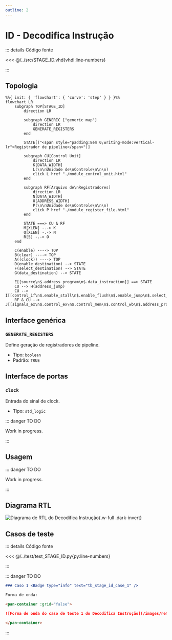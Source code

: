 ```yaml
---
outline: 2
---
```


# ID - Decodifica Instrução

::: details Código fonte <a href="https://github.com/pfeinsper/24a-CTI-RISCV/blob/main/src/STAGE_ID.vhd" target="blank" style="float:right"><Badge type="tip" text="STAGE_ID.vhd &boxbox;" /></a>

<<< @/../src/STAGE_ID.vhd{vhdl:line-numbers}

:::

## Topologia

<pan-container selector=".mermaid">

```mermaid
%%{ init: { 'flowchart': { 'curve': 'step' } } }%%
flowchart LR
    subgraph TOP[STAGE_ID]
        direction LR

        subgraph GENERIC ["generic map"]
            direction LR
            GENERATE_REGISTERS
        end

        STATE[("<span style="padding:8em 0;writing-mode:vertical-lr">Registrador de pipeline</span>")]

        subgraph CU[Control Unit]
            direction LR
            K[DATA_WIDTH]
            L(\n\nUnidade de\nControle\n\n\n)
            click L href "./module_control_unit.html"
        end

        subgraph RF[Arquivo de\nRegistradores]
            direction LR
            N[DATA_WIDTH]
            O[ADDRESS_WIDTH]
            P(\n\nUnidade de\nControle\n\n\n)
            click P href "./module_register_file.html"
        end

        STATE ===> CU & RF
        M[XLEN] -.-> K
        Q[XLEN] -.-> N
        R[5] -.-> O
    end
    
    C(enable) ----> TOP
    B(clear) ----> TOP
    A((clock)) ----> TOP
    D(enable_destination) --> STATE
    F(select_destination) --> STATE
    G(data_destination) --> STATE

    E[[source\n$.address_program\n$.data_instruction]] ==> STATE
    CU --> H(address_jump)
    CU --> I[[control_if\n$.enable_stall\n$.enable_flush\n$.enable_jump\n$.select_source]]
    RF & CU --> J[[signals_ex\n$.control_ex\n$.control_mem\n$.control_wb\n$.address_program\n$.data_source_1\n$.data_source_2\n$.data_immediate\n$.funct_7\n$.funct_3\n$.opcode\n$.select_destination]]
```

</pan-container>

## Interface genérica

### `GENERATE_REGISTERS` <Badge type="tip" text="GENERIC" />

Define geração de registradores de pipeline.

- Tipo: `boolean `
- Padrão: `TRUE`

## Interface de portas

### `clock` <Badge type="warning" text="INPUT" />

Entrada do sinal de clock.

- Tipo: `std_logic`

::: danger TO DO

Work in progress.

:::

## Usagem

::: danger TO DO

Work in progress.

:::

## Diagrama RTL

<pan-container>

![Diagrama de RTL do Decodifica Instrução](/images/reference/components/stage_id_netlist.svg){.w-full .dark-invert}

</pan-container>

## Casos de teste

::: details Código fonte <a href="https://github.com/pfeinsper/24a-CTI-RISCV/blob/main/test/test_STAGE_ID.py" target="blank" style="float:right"><Badge type="tip" text="test_STAGE_ID.py &boxbox;" /></a>

<<< @/../test/test_STAGE_ID.py{py:line-numbers}

:::

::: danger TO DO

```md
### Caso 1 <Badge type="info" text="tb_stage_id_case_1" />

Forma de onda:

<pan-container :grid="false">

![Forma de onda do caso de teste 1 do Decodifica Instrução](/images/reference/components/tb_stage_id_case_1.svg){.w-full .dark-invert}

</pan-container>

```

:::
